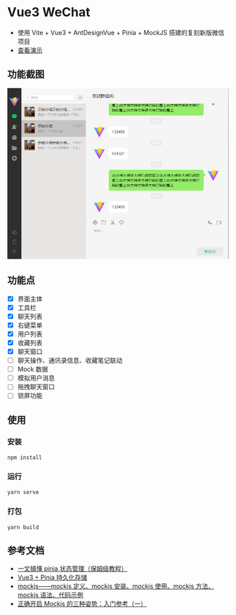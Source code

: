 # Vue3 WeChat

- 使用 Vite + Vue3 + AntDesignVue + Pinia + MockJS 搭建的复刻新版微信项目
- [查看演示](https://ele-cat.gitee.io/vue3-wechat/)

## 功能截图

![功能截图](./snapshot/interface.jpg)

## 功能点

- [x] 界面主体
- [x] 工具栏
- [x] 聊天列表
- [x] 右键菜单
- [x] 用户列表
- [x] 收藏列表
- [x] 聊天窗口
- [ ] 聊天操作、通讯录信息、收藏笔记联动
- [ ] Mock 数据
- [ ] 模拟用户消息
- [ ] 拖拽聊天窗口
- [ ] 锁屏功能

## 使用

### 安装

```
npm install
```

### 运行

```
yarn serve
```

### 打包

```
yarn build
```

## 参考文档

- [一文搞懂 pinia 状态管理（保姆级教程）](https://zhuanlan.zhihu.com/p/533233367)
- [Vue3 + Pinia 持久化存储](https://blog.csdn.net/weixin_36757282/article/details/127226319)
- [mockjs——mockjs 定义、mockjs 安装、mockjs 使用、mockjs 方法、mockjs 语法、代码示例](https://blog.csdn.net/TKY666/article/details/126215513)
- [正确开启 Mockjs 的三种姿势：入门参考（一）](https://www.cnblogs.com/soyxiaobi/p/9846057.html)

